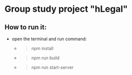 # Group study project "hLegal"

## How to run it:
- open the terminal and run command:
  - > npm install
  - > npm run build
  - > npm run start-server